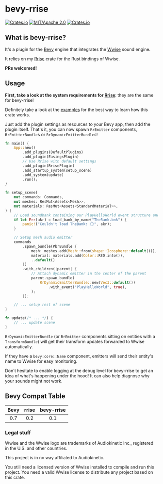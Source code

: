 # bevy-rrise

[![Crates.io](https://img.shields.io/crates/v/bevy-rrise.svg)](https://crates.io/crates/bevy-rrise)
[![MIT/Apache 2.0](https://img.shields.io/badge/license-MIT%2FApache-blue.svg)](./LICENSE)
[![Crates.io](https://img.shields.io/crates/d/bevy-rrise.svg)](https://crates.io/crates/bevy-rrise)

## What is bevy-rrise?
It's a plugin for the [Bevy](https://bevyengine.org/) engine that integrates the 
[Wwise](https://www.audiokinetic.com/en/products/wwise) sound engine.

It relies on my [Rrise](https://github.com/dtaralla/rrise) crate for the Rust bindings of Wwise.

**PRs welcomed!**

## Usage
**First, take a look at the system requirements for [Rrise](https://github.com/dtaralla/rrise)**: they are the same 
for bevy-rrise!

Definitely take a look at the [examples](/examples) for the best way to learn how this crate works.

Just add the plugin settings as resources to your Bevy app, then add the plugin itself. That's it, you can now spawn 
`RrEmitter` components, `RrEmitterBundle`s or `RrDynamicEmitterBundle`s!

```rust
fn main() {
    App::new()
        .add_plugins(DefaultPlugins)
        .add_plugin(EasingsPlugin)
        // Use Rrise with default settings 
        .add_plugin(RrisePlugin)
        .add_startup_system(setup_scene)
        .add_system(update)
        .run();
}

fn setup_scene(
    mut commands: Commands,
    mut meshes: ResMut<Assets<Mesh>>,
    mut materials: ResMut<Assets<StandardMaterial>>,
) {
    // Load soundbank containing our PlayHelloWorld event structure and media
    if let Err(akr) = load_bank_by_name("TheBank.bnk") {
        panic!("Couldn't load TheBank: {}", akr);
    }

    // Setup mesh audio emitter
    commands
        .spawn_bundle(PbrBundle {
            mesh: meshes.add(Mesh::from(shape::Icosphere::default())),
            material: materials.add(Color::RED.into()),
            ..default()
        })
        .with_children(|parent| {
            // Attach dynamic emitter in the center of the parent
            parent.spawn_bundle(
                RrDynamicEmitterBundle::new(Vec3::default())
                    .with_event("PlayHelloWorld", true),
            );
        });

    // ... setup rest of scene
}

fn update(/* ... */) {
    // ... update scene
}
```

`RrDynamicEmitterBundle` (or `RrEmitter` components sitting on entities with a `TransformBundle`) will get their 
transform updates forwarded to Wwise automatically.

If they have a `bevy:core::Name` component, emitters will send their entity's name to Wwise for easy monitoring.

Don't hesitate to enable logging at the debug level for bevy-rrise to get an idea of what's happening under the hood!
It can also help diagnose why your sounds might not work.

## Bevy Compat Table

| Bevy | rrise | bevy-rrise |
|:----:|:-----:|:----------:|
| 0.7  |  0.2  |    0.1     |

### Legal stuff
Wwise and the Wwise logo are trademarks of Audiokinetic Inc., registered in the U.S. and other countries.

This project is in no way affiliated to Audiokinetic.

You still need a licensed version of Wwise installed to compile and run this project. You need a valid Wwise license
to distribute any project based on this crate.